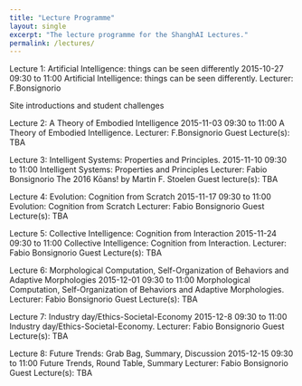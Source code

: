```yaml
---
title: "Lecture Programme"
layout: single
excerpt: "The lecture programme for the ShanghAI Lectures."
permalink: /lectures/
---
```


Lecture 1: Artificial Intelligence: things can be seen differently
2015-10-27  09:30 to 11:00
Artificial Intelligence: things can be seen differently.
Lecturer: F.Bonsignorio

Site introductions and student challenges


Lecture 2: A Theory of Embodied Intelligence
2015-11-03 09:30 to 11:00
A Theory of Embodied Intelligence.
Lecturer: F.Bonsignorio
Guest Lecture(s): TBA

Lecture 3: Intelligent Systems: Properties and Principles.
2015-11-10 09:30 to 11:00
Intelligent Systems: Properties and Principles
Lecturer: Fabio Bonsignorio
The 2016 Kōans! by Martin F. Stoelen
Guest lecture(s): TBA


Lecture 4: Evolution: Cognition from Scratch
2015-11-17 09:30 to 11:00
Evolution: Cognition from Scratch
Lecturer: Fabio Bonsignorio
Guest Lecture(s): TBA

Lecture 5: Collective Intelligence: Cognition from Interaction
2015-11-24 09:30 to 11:00
Collective Intelligence: Cognition from Interaction.
Lecturer: Fabio Bonsignorio
Guest Lecture(s): TBA

Lecture 6: Morphological Computation, Self-Organization of Behaviors and Adaptive Morphologies
2015-12-01 09:30 to 11:00
Morphological Computation, Self-Organization of Behaviors and Adaptive Morphologies.
Lecturer: Fabio Bonsignorio
Guest Lecture(s): TBA

Lecture 7: Industry day/Ethics-Societal-Economy
2015-12-8  09:30 to 11:00
Industry day/Ethics-Societal-Economy.
Lecturer: Fabio Bonsignorio
Guest Lecture(s): TBA


Lecture  8: Future Trends: Grab Bag, Summary, Discussion
2015-12-15 09:30 to 11:00
Future Trends, Round Table, Summary
Lecturer: Fabio Bonsignorio
Guest Lecture(s): TBA
